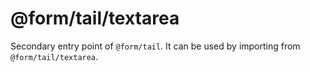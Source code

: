# @form/tail/textarea

Secondary entry point of `@form/tail`. It can be used by importing from `@form/tail/textarea`.
